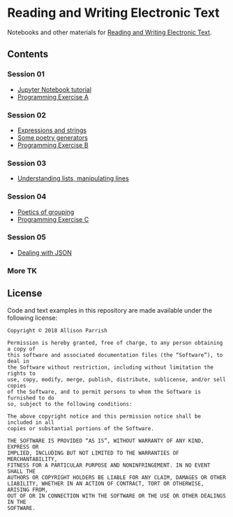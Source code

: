 # Reading and Writing Electronic Text

Notebooks and other materials for [Reading and Writing Electronic
Text](http://rwet.decontextualize.com/).

## Contents

### Session 01

* [Jupyter Notebook tutorial](jupyter-notebook-tutorial.ipynb)
* [Programming Exercise A](programming-exercise-a.ipynb)

### Session 02

* [Expressions and strings](expressions-and-strings.ipynb)
* [Some poetry generators](some-poetry-generators.ipynb)
* [Programming Exercise B](programming-exercise-b.ipynb)

### Session 03

* [Understanding lists, manipulating lines](understanding-lists-manipulating-lines.ipynb)

### Session 04

* [Poetics of grouping](poetics-of-grouping.ipynb)
* [Programming Exercise C](programming-exercise-c.ipynb)

### Session 05

* [Dealing with JSON](dealing-with-json.ipynb)

### More TK

## License

Code and text examples in this repository are made available under the
following license:

    Copyright © 2018 Allison Parrish

    Permission is hereby granted, free of charge, to any person obtaining a copy of
    this software and associated documentation files (the “Software”), to deal in
    the Software without restriction, including without limitation the rights to
    use, copy, modify, merge, publish, distribute, sublicense, and/or sell copies
    of the Software, and to permit persons to whom the Software is furnished to do
    so, subject to the following conditions:

    The above copyright notice and this permission notice shall be included in all
    copies or substantial portions of the Software.

    THE SOFTWARE IS PROVIDED “AS IS”, WITHOUT WARRANTY OF ANY KIND, EXPRESS OR
    IMPLIED, INCLUDING BUT NOT LIMITED TO THE WARRANTIES OF MERCHANTABILITY,
    FITNESS FOR A PARTICULAR PURPOSE AND NONINFRINGEMENT. IN NO EVENT SHALL THE
    AUTHORS OR COPYRIGHT HOLDERS BE LIABLE FOR ANY CLAIM, DAMAGES OR OTHER
    LIABILITY, WHETHER IN AN ACTION OF CONTRACT, TORT OR OTHERWISE, ARISING FROM,
    OUT OF OR IN CONNECTION WITH THE SOFTWARE OR THE USE OR OTHER DEALINGS IN THE
    SOFTWARE.

